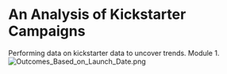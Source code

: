# An Analysis of Kickstarter Campaigns
Performing data on kickstarter data to uncover trends. Module 1.
![Outcomes_Based_on_Launch_Date.png](Mcintosh_HD/Users/danielagonzalez/Documents/UCF_DA_Boot_Camp/Module_1/Projects/Module_1_-_Excel/1._Crowdfunding_Analysis/Outcomes_Based_on_Launch_Date.png)
